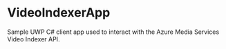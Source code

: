# VideoIndexerApp
Sample UWP C# client app used to interact with the Azure Media Services Video Indexer API.
